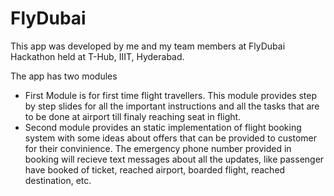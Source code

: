 # FlyDubai

This app was developed by me and my team members at FlyDubai Hackathon held at T-Hub, IIIT, Hyderabad.

The app has two modules
- First Module is for first time flight travellers. This module provides step by step slides for all the important instructions and all the tasks that are to be done at airport till finaly reaching seat in flight.
- Second module provides an static implementation of flight booking system with some ideas about offers that can be provided to customer for their convinience. The emergency phone number provided in booking will recieve text messages about all the updates, like passenger have booked of ticket, reached airport, boarded flight, reached destination, etc.


